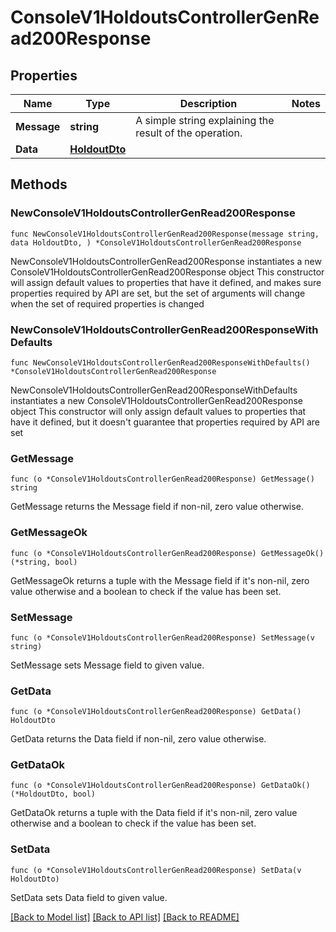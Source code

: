 # ConsoleV1HoldoutsControllerGenRead200Response

## Properties

Name | Type | Description | Notes
------------ | ------------- | ------------- | -------------
**Message** | **string** | A simple string explaining the result of the operation. | 
**Data** | [**HoldoutDto**](HoldoutDto.md) |  | 

## Methods

### NewConsoleV1HoldoutsControllerGenRead200Response

`func NewConsoleV1HoldoutsControllerGenRead200Response(message string, data HoldoutDto, ) *ConsoleV1HoldoutsControllerGenRead200Response`

NewConsoleV1HoldoutsControllerGenRead200Response instantiates a new ConsoleV1HoldoutsControllerGenRead200Response object
This constructor will assign default values to properties that have it defined,
and makes sure properties required by API are set, but the set of arguments
will change when the set of required properties is changed

### NewConsoleV1HoldoutsControllerGenRead200ResponseWithDefaults

`func NewConsoleV1HoldoutsControllerGenRead200ResponseWithDefaults() *ConsoleV1HoldoutsControllerGenRead200Response`

NewConsoleV1HoldoutsControllerGenRead200ResponseWithDefaults instantiates a new ConsoleV1HoldoutsControllerGenRead200Response object
This constructor will only assign default values to properties that have it defined,
but it doesn't guarantee that properties required by API are set

### GetMessage

`func (o *ConsoleV1HoldoutsControllerGenRead200Response) GetMessage() string`

GetMessage returns the Message field if non-nil, zero value otherwise.

### GetMessageOk

`func (o *ConsoleV1HoldoutsControllerGenRead200Response) GetMessageOk() (*string, bool)`

GetMessageOk returns a tuple with the Message field if it's non-nil, zero value otherwise
and a boolean to check if the value has been set.

### SetMessage

`func (o *ConsoleV1HoldoutsControllerGenRead200Response) SetMessage(v string)`

SetMessage sets Message field to given value.


### GetData

`func (o *ConsoleV1HoldoutsControllerGenRead200Response) GetData() HoldoutDto`

GetData returns the Data field if non-nil, zero value otherwise.

### GetDataOk

`func (o *ConsoleV1HoldoutsControllerGenRead200Response) GetDataOk() (*HoldoutDto, bool)`

GetDataOk returns a tuple with the Data field if it's non-nil, zero value otherwise
and a boolean to check if the value has been set.

### SetData

`func (o *ConsoleV1HoldoutsControllerGenRead200Response) SetData(v HoldoutDto)`

SetData sets Data field to given value.



[[Back to Model list]](../README.md#documentation-for-models) [[Back to API list]](../README.md#documentation-for-api-endpoints) [[Back to README]](../README.md)


